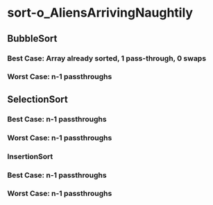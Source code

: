 # sort-o_AliensArrivingNaughtily

## BubbleSort
### Best Case: Array already sorted, 1 pass-through, 0 swaps
### Worst Case: n-1 passthroughs

## SelectionSort
### Best Case: n-1 passthroughs
### Worst Case: n-1 passthroughs

### InsertionSort
### Best Case: n-1 passthroughs
### Worst Case: n-1 passthroughs
